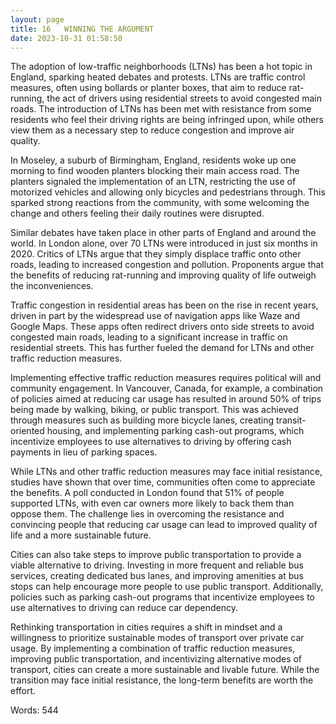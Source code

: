 ```yaml
---
layout: page
title: 16   WINNING THE ARGUMENT
date: 2023-10-31 01:58:50
---
```

The adoption of low-traffic neighborhoods (LTNs) has been a hot topic in England, sparking heated debates and protests. LTNs are traffic control measures, often using bollards or planter boxes, that aim to reduce rat-running, the act of drivers using residential streets to avoid congested main roads. The introduction of LTNs has been met with resistance from some residents who feel their driving rights are being infringed upon, while others view them as a necessary step to reduce congestion and improve air quality.

In Moseley, a suburb of Birmingham, England, residents woke up one morning to find wooden planters blocking their main access road. The planters signaled the implementation of an LTN, restricting the use of motorized vehicles and allowing only bicycles and pedestrians through. This sparked strong reactions from the community, with some welcoming the change and others feeling their daily routines were disrupted.

Similar debates have taken place in other parts of England and around the world. In London alone, over 70 LTNs were introduced in just six months in 2020. Critics of LTNs argue that they simply displace traffic onto other roads, leading to increased congestion and pollution. Proponents argue that the benefits of reducing rat-running and improving quality of life outweigh the inconveniences.

Traffic congestion in residential areas has been on the rise in recent years, driven in part by the widespread use of navigation apps like Waze and Google Maps. These apps often redirect drivers onto side streets to avoid congested main roads, leading to a significant increase in traffic on residential streets. This has further fueled the demand for LTNs and other traffic reduction measures.

Implementing effective traffic reduction measures requires political will and community engagement. In Vancouver, Canada, for example, a combination of policies aimed at reducing car usage has resulted in around 50% of trips being made by walking, biking, or public transport. This was achieved through measures such as building more bicycle lanes, creating transit-oriented housing, and implementing parking cash-out programs, which incentivize employees to use alternatives to driving by offering cash payments in lieu of parking spaces.

While LTNs and other traffic reduction measures may face initial resistance, studies have shown that over time, communities often come to appreciate the benefits. A poll conducted in London found that 51% of people supported LTNs, with even car owners more likely to back them than oppose them. The challenge lies in overcoming the resistance and convincing people that reducing car usage can lead to improved quality of life and a more sustainable future.

Cities can also take steps to improve public transportation to provide a viable alternative to driving. Investing in more frequent and reliable bus services, creating dedicated bus lanes, and improving amenities at bus stops can help encourage more people to use public transport. Additionally, policies such as parking cash-out programs that incentivize employees to use alternatives to driving can reduce car dependency.

Rethinking transportation in cities requires a shift in mindset and a willingness to prioritize sustainable modes of transport over private car usage. By implementing a combination of traffic reduction measures, improving public transportation, and incentivizing alternative modes of transport, cities can create a more sustainable and livable future. While the transition may face initial resistance, the long-term benefits are worth the effort.

Words: 544